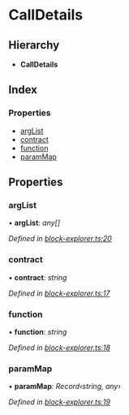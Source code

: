 # CallDetails

## Hierarchy

* **CallDetails**

## Index

### Properties

* [argList]()
* [contract]()
* [function]()
* [paramMap]()

## Properties

### argList

• **argList**: _any\[\]_

_Defined in_ [_block-explorer.ts:20_](https://github.com/celo-org/celo-monorepo/blob/master/packages/sdk/explorer/src/block-explorer.ts#L20)

### contract

• **contract**: _string_

_Defined in_ [_block-explorer.ts:17_](https://github.com/celo-org/celo-monorepo/blob/master/packages/sdk/explorer/src/block-explorer.ts#L17)

### function

• **function**: _string_

_Defined in_ [_block-explorer.ts:18_](https://github.com/celo-org/celo-monorepo/blob/master/packages/sdk/explorer/src/block-explorer.ts#L18)

### paramMap

• **paramMap**: _Record‹string, any›_

_Defined in_ [_block-explorer.ts:19_](https://github.com/celo-org/celo-monorepo/blob/master/packages/sdk/explorer/src/block-explorer.ts#L19)


